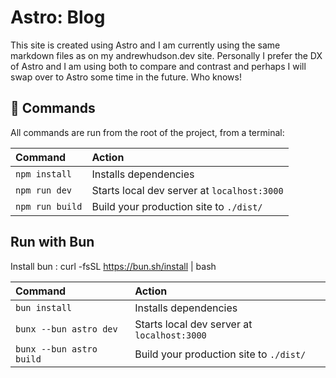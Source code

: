 # Astro: Blog

This site is created using Astro and I am currently using the same markdown files as on my andrewhudson.dev site. Personally I prefer the DX of Astro and I am using both to compare and contrast and perhaps I will swap over to Astro some time in the future. Who knows!

## 🧞 Commands

All commands are run from the root of the project, from a terminal:

| Command         | Action                                      |
| :-------------- | :------------------------------------------ |
| `npm install`   | Installs dependencies                       |
| `npm run dev`   | Starts local dev server at `localhost:3000` |
| `npm run build` | Build your production site to `./dist/`     |

## Run with Bun

Install bun : curl -fsSL https://bun.sh/install | bash

| Command                  | Action                                      |
| :----------------------- | :------------------------------------------ |
| `bun install`            | Installs dependencies                       |
| `bunx --bun astro dev`   | Starts local dev server at `localhost:3000` |
| `bunx --bun astro build` | Build your production site to `./dist/`     |
